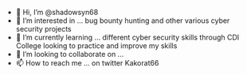 - 👋 Hi, I’m @shadowsyn68
- 👀 I’m interested in ... bug bounty hunting and other various cyber security projects
- 🌱 I’m currently learning ... different cyber security skills through CDI College looking to practice and improve my skills
- 💞️ I’m looking to collaborate on ...
- 📫 How to reach me ... on twitter Kakorat66

<!---
shadowsyn68/shadowsyn68 is a ✨ special ✨ repository because its `README.md` (this file) appears on your GitHub profile.
You can click the Preview link to take a look at your changes.
--->
